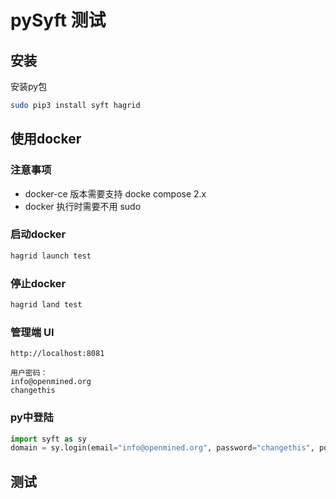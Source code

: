 # pySyft 测试



## 安装

安装py包

```bash
sudo pip3 install syft hagrid
```



## 使用docker

### 注意事项

- docker-ce 版本需要支持 docke compose 2.x
- docker 执行时需要不用 sudo 



### 启动docker

```bash
hagrid launch test
```



### 停止docker

```bash
hagrid land test
```



### 管理端 UI

```
http://localhost:8081

用户密码：
info@openmined.org
changethis
```



### py中登陆

```python
import syft as sy
domain = sy.login(email="info@openmined.org", password="changethis", port=8081)
```



## 测试

